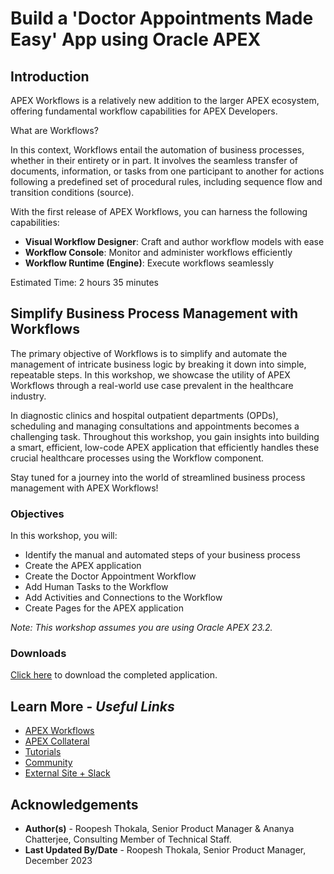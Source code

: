 # Build a 'Doctor Appointments Made Easy' App using Oracle APEX

## Introduction

APEX Workflows is a relatively new addition to the larger APEX ecosystem, offering fundamental workflow capabilities for APEX Developers.

What are Workflows?

In this context, Workflows entail the automation of business processes, whether in their entirety or in part. It involves the seamless transfer of documents, information, or tasks from one participant to another for actions following a predefined set of procedural rules, including sequence flow and transition conditions (source).

With the first release of APEX Workflows, you can harness the following capabilities:

- **Visual Workflow Designer**: Craft and author workflow models with ease
- **Workflow Console**: Monitor and administer workflows efficiently
- **Workflow Runtime (Engine)**: Execute workflows seamlessly

Estimated Time: 2 hours 35 minutes

## Simplify Business Process Management with Workflows

The primary objective of Workflows is to simplify and automate the management of intricate business logic by breaking it down into simple, repeatable steps. In this workshop, we showcase the utility of APEX Workflows through a real-world use case prevalent in the healthcare industry.

In diagnostic clinics and hospital outpatient departments (OPDs), scheduling and managing consultations and appointments becomes a challenging task. Throughout this workshop, you gain insights into building a smart, efficient, low-code APEX application that efficiently handles these crucial healthcare processes using the Workflow component.

Stay tuned for a journey into the world of streamlined business process management with APEX Workflows!

### Objectives

In this workshop, you will:
- Identify the manual and automated steps of your business process
- Create the APEX application
- Create the Doctor Appointment Workflow
- Add Human Tasks to the Workflow
- Add Activities and Connections to the Workflow
- Create Pages for the APEX application


*Note: This workshop assumes you are using Oracle APEX 23.2.*

### Downloads

[Click here](https://c4u04.objectstorage.us-ashburn-1.oci.customer-oci.com/p/EcTjWk2IuZPZeNnD_fYMcgUhdNDIDA6rt9gaFj_WZMiL7VvxPBNMY60837hu5hga/n/c4u04/b/livelabsfiles/o/doctors-app-made-easy.sql) to download the completed application.


## Learn More - *Useful Links*

- [APEX Workflows](https://docs.oracle.com/en/database/oracle/apex/23.2/htmdb/managing-workflows-and-tasks.html#GUID-C2149600-4A1C-4CC5-A149-DB5C6963A599)
- [APEX Collateral](https://www.oracle.com/database/technologies/appdev/apex/collateral.html)
- [Tutorials](https://apex.oracle.com/en/learn/tutorials)
- [Community](https://apex.oracle.com/community)
- [External Site + Slack](http://apex.world)

## Acknowledgements
- **Author(s)** - Roopesh Thokala, Senior Product Manager & Ananya Chatterjee, Consulting Member of Technical Staff.
- **Last Updated By/Date** - Roopesh Thokala, Senior Product Manager, December 2023
